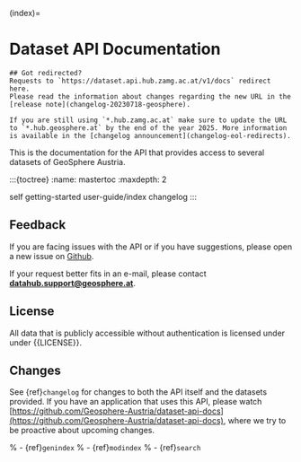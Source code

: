 (index)=
# Dataset API Documentation

```{attention}
## Got redirected?
Requests to `https://dataset.api.hub.zamg.ac.at/v1/docs` redirect here.
Please read the information about changes regarding the new URL in the [release note](changelog-20230718-geosphere).

If you are still using `*.hub.zamg.ac.at` make sure to update the URL to `*.hub.geosphere.at` by the end of the year 2025. More information is available in the [changelog announcement](changelog-eol-redirects).
```

This is the documentation for the API that provides access to several datasets of GeoSphere Austria.

:::{toctree}
:name: mastertoc
:maxdepth: 2

self
getting-started
user-guide/index
changelog
:::

## Feedback

If you are facing issues with the API or if you have suggestions, please open a new issue on
[Github](https://github.com/Geosphere-Austria/dataset-api-docs).

If your request better fits in an e-mail, please contact **[datahub.support@geosphere.at](mailto:datahub.support@geosphere.at)**.

## License

All data that is publicly accessible without authentication is licensed under under {{LICENSE}}.

## Changes

See {ref}`changelog` for changes to both the API itself and the datasets provided. 
If you have an application that uses this API, please watch 
[https://github.com/Geosphere-Austria/dataset-api-docs](https://github.com/Geosphere-Austria/dataset-api-docs),
where we try to be proactive about upcoming changes.

% - {ref}`genindex`
% - {ref}`modindex`
% - {ref}`search`
